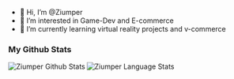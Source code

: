 - 👋 Hi, I’m @Ziumper
- 👀 I’m interested in Game-Dev and E-commerce
- 🌱 I’m currently learning virtual reality projects and v-commerce


### My Github Stats

<img align="left" alt="Ziumper Github Stats" src="https://github-readme-stats.vercel.app/api?username=ziumper&show_icons=true&hide=contribs,prs&count_private=true&theme=github_dark" />

<img align="left" alt="Ziumper Language Stats" src="https://github-readme-stats.vercel.app/api/top-langs/?username=ziumper&layout=compact&theme=github_dark&hide=html" />

<!---
Ziumper/Ziumper is a ✨ special ✨ repository because its `README.md` (this file) appears on your GitHub profile.
You can click the Preview link to take a look at your changes.
--->
